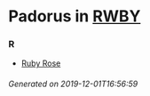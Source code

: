 # Padorus in [RWBY](https://myanimelist.net/manga/93675/RWBY)

### R
* [Ruby Rose](https://github.com/shadow578/Project-Padoru/blob/master/table-of-contents/characters/RubyRose.md)

###### Generated on 2019-12-01T16:56:59
